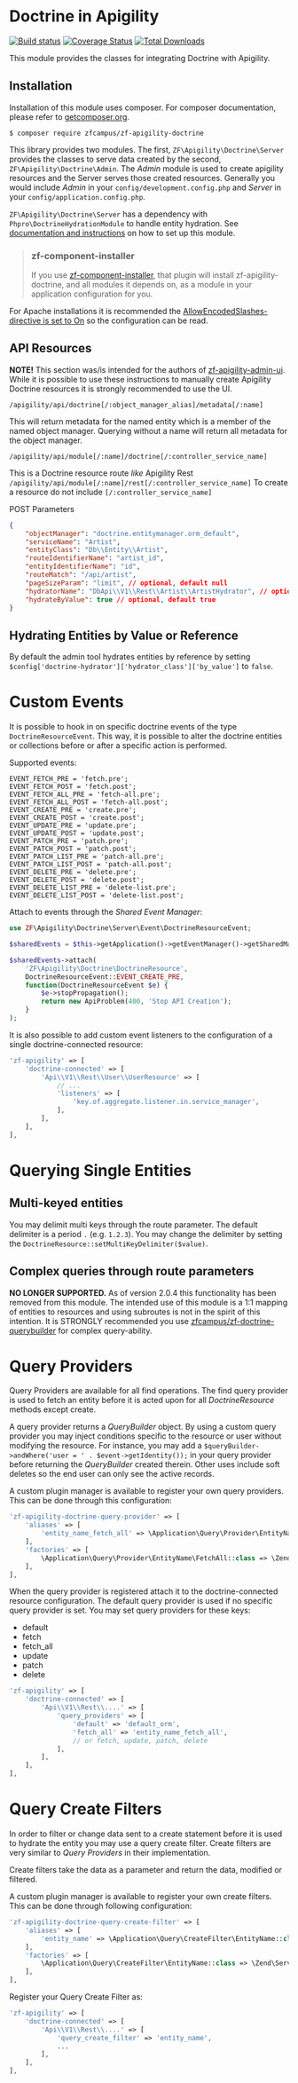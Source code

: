 Doctrine in Apigility
==============================

[![Build status](https://api.travis-ci.org/zfcampus/zf-apigility-doctrine.svg)](http://travis-ci.org/zfcampus/zf-apigility-doctrine)
[![Coverage Status](https://coveralls.io/repos/github/zfcampus/zf-apigility-doctrine/badge.svg)](https://coveralls.io/github/zfcampus/zf-apigility-doctrine)
[![Total Downloads](https://poser.pugx.org/zfcampus/zf-apigility-doctrine/downloads)](https://packagist.org/packages/zfcampus/zf-apigility-doctrine)

This module provides the classes for integrating Doctrine with Apigility.

Installation
------------

Installation of this module uses composer. For composer documentation, please refer to
[getcomposer.org](http://getcomposer.org/).

```console
$ composer require zfcampus/zf-apigility-doctrine
```

This library provides two modules. The first, `ZF\Apigility\Doctrine\Server` provides
the classes to serve data created by the second, `ZF\Apigility\Doctrine\Admin`.
The *Admin* module is used to create apigility resources and the Server serves those
created resources. Generally you would include *Admin* in your `config/development.config.php`
and *Server* in your `config/application.config.php`.

`ZF\Apigility\Doctrine\Server` has a dependency with `Phpro\DoctrineHydrationModule` to handle
entity hydration. See [documentation and instructions](https://github.com/phpro/zf-doctrine-hydration-module)
on how to set up this module.

> ### zf-component-installer
>
> If you use [zf-component-installer](https://github.com/zendframework/zf-component-installer),
> that plugin will install zf-apigility-doctrine, and all modules it depends on, as a
> module in your application configuration for you.

For Apache installations it is recommended the
[AllowEncodedSlashes-directive is set to On](http://httpd.apache.org/docs/2.4/mod/core.html#allowencodedslashes)
so the configuration can be read.

API Resources
-------------

**NOTE!** This section was/is intended for the authors of
[zf-apigility-admin-ui](https://github.com/zfcampus/zf-apigility-admin-ui).
While it is possible to use these instructions to manually create Apigility Doctrine resources
it is strongly recommended to use the UI.


`/apigility/api/doctrine[/:object_manager_alias]/metadata[/:name]`

This will return metadata for the named entity which is a member of the
named object manager. Querying without a name will return all metadata
for the object manager.


`/apigility/api/module[/:name]/doctrine[/:controller_service_name]`

This is a Doctrine resource route _like_ Apigility Rest `/apigility/api/module[/:name]/rest[/:controller_service_name]`
To create a resource do not include `[/:controller_service_name]`

POST Parameters
```json
{
    "objectManager": "doctrine.entitymanager.orm_default",
    "serviceName": "Artist",
    "entityClass": "Db\\Entity\\Artist",
    "routeIdentifierName": "artist_id",
    "entityIdentifierName": "id",
    "routeMatch": "/api/artist",
    "pageSizeParam": "limit", // optional, default null
    "hydratorName": "DbApi\\V1\\Rest\\Artist\\ArtistHydrator", // optional, default generated
    "hydrateByValue": true // optional, default true
}
```

Hydrating Entities by Value or Reference
----------------------------------------

By default the admin tool hydrates entities by reference by setting
`$config['doctrine-hydrator']['hydrator_class']['by_value']` to `false`.


Custom Events
=============

It is possible to hook in on specific doctrine events of the type `DoctrineResourceEvent`.
This way, it is possible to alter the doctrine entities or collections before or after a specific action is performed.

Supported events:
```
EVENT_FETCH_PRE = 'fetch.pre';
EVENT_FETCH_POST = 'fetch.post';
EVENT_FETCH_ALL_PRE = 'fetch-all.pre';
EVENT_FETCH_ALL_POST = 'fetch-all.post';
EVENT_CREATE_PRE = 'create.pre';
EVENT_CREATE_POST = 'create.post';
EVENT_UPDATE_PRE = 'update.pre';
EVENT_UPDATE_POST = 'update.post';
EVENT_PATCH_PRE = 'patch.pre';
EVENT_PATCH_POST = 'patch.post';
EVENT_PATCH_LIST_PRE = 'patch-all.pre';
EVENT_PATCH_LIST_POST = 'patch-all.post';
EVENT_DELETE_PRE = 'delete.pre';
EVENT_DELETE_POST = 'delete.post';
EVENT_DELETE_LIST_PRE = 'delete-list.pre';
EVENT_DELETE_LIST_POST = 'delete-list.post';
```

Attach to events through the *Shared Event Manager*:

```php
use ZF\Apigility\Doctrine\Server\Event\DoctrineResourceEvent;

$sharedEvents = $this->getApplication()->getEventManager()->getSharedManager();

$sharedEvents->attach(
    'ZF\Apigility\Doctrine\DoctrineResource',
    DoctrineResourceEvent::EVENT_CREATE_PRE,
    function(DoctrineResourceEvent $e) {
        $e->stopPropagation();
        return new ApiProblem(400, 'Stop API Creation');
    }
);
```

It is also possible to add custom event listeners to the configuration of a single doctrine-connected resource:
```php
'zf-apigility' => [
    'doctrine-connected' => [
        'Api\\V1\\Rest\\User\\UserResource' => [
            // ...
            'listeners' => [
                'key.of.aggregate.listener.in.service_manager',
            ],
        ],
    ],
],
```

Querying Single Entities
========================

Multi-keyed entities
--------------------

You may delimit multi keys through the route parameter. The default
delimiter is a period `.` (e.g. `1.2.3`). You may change the delimiter by
setting the `DoctrineResource::setMultiKeyDelimiter($value)`.


Complex queries through route parameters
----------------------------------------

**NO LONGER SUPPORTED.** As of version 2.0.4 this functionality has been removed from
this module. The intended use of this module is a 1:1 mapping of entities to resources
and using subroutes is not in the spirit of this intention. It is STRONGLY recommended
you use [zfcampus/zf-doctrine-querybuilder](https://github.com/zfcampus/zf-doctrine-querybuilder)
for complex query-ability.



Query Providers
===============

Query Providers are available for all find operations. The find query provider is used
to fetch an entity before it is acted upon for all *DoctrineResource* methods except create.

A query provider returns a *QueryBuilder* object. By using a custom query provider you may
inject conditions specific to the resource or user without modifying the resource.
For instance, you may add a `$queryBuilder->andWhere('user = ' . $event->getIdentity());`
in your query provider before returning the *QueryBuilder* created therein. Other uses
include soft deletes so the end user can only see the active records.

A custom plugin manager is available to register your own query providers. This can be done
through this configuration:

```php
'zf-apigility-doctrine-query-provider' => [
    'aliases' => [
        'entity_name_fetch_all' => \Application\Query\Provider\EntityName\FetchAll::class,
    ],
    'factories' => [
        \Application\Query\Provider\EntityName\FetchAll::class => \Zend\ServiceManager\Factory\InvokableFactory::class,
    ],
],
```

When the query provider is registered attach it to the doctrine-connected resource configuration.
The default query provider is used if no specific query provider is set. You may set query
providers for these keys:

* default
* fetch
* fetch_all
* update
* patch
* delete

```php
'zf-apigility' => [
    'doctrine-connected' => [
        'Api\\V1\\Rest\\....' => [
            'query_providers' => [
                'default' => 'default_orm',
                'fetch_all' => 'entity_name_fetch_all',
                // or fetch, update, patch, delete
            ],
        ],
    ],
],
```

Query Create Filters
==============

In order to filter or change data sent to a create statement before it is used to hydrate
the entity you may use a query create filter. Create filters are very similar to
*Query Providers* in their implementation.

Create filters take the data as a parameter and return the data, modified or filtered.

A custom plugin manager is available to register your own create filters. This can be
done through following configuration:

```php
'zf-apigility-doctrine-query-create-filter' => [
    'aliases' => [
        'entity_name' => \Application\Query\CreateFilter\EntityName::class,
    ],
    'factories' => [
        \Application\Query\CreateFilter\EntityName::class => \Zend\ServiceManager\Factory\InvokableFactory::class,
    ],
],
```

Register your Query Create Filter as:
```php
'zf-apigility' => [
    'doctrine-connected' => [
        'Api\\V1\\Rest\\....' => [
            'query_create_filter' => 'entity_name',
            ...
        ],
    ],
],
```

